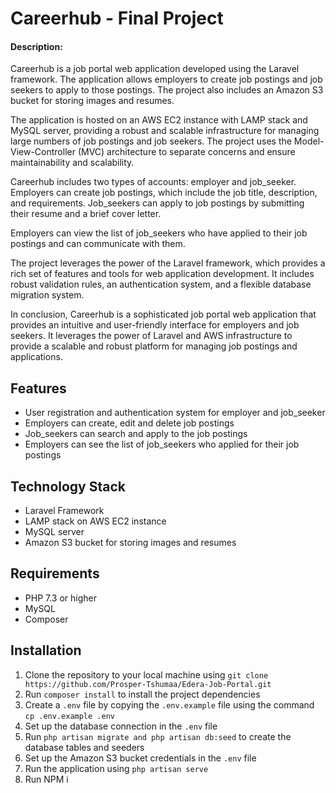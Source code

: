 # Careerhub - Final Project


#### Description:

Careerhub is a job portal web application developed using the Laravel framework. The application allows employers to create job postings and job seekers to apply to those postings. The project also includes an Amazon S3 bucket for storing images and resumes.

The application is hosted on an AWS EC2 instance with LAMP stack and MySQL server, providing a robust and scalable infrastructure for managing large numbers of job postings and job seekers. The project uses the Model-View-Controller (MVC) architecture to separate concerns and ensure maintainability and scalability.

Careerhub includes two types of accounts: employer and job_seeker. Employers can create job postings, which include the job title, description, and requirements. Job_seekers can apply to job postings by submitting their resume and a brief cover letter.

Employers can view the list of job_seekers who have applied to their job postings and can communicate with them.

The project leverages the power of the Laravel framework, which provides a rich set of features and tools for web application development. It includes robust validation rules, an authentication system, and a flexible database migration system.

In conclusion, Careerhub is a sophisticated job portal web application that provides an intuitive and user-friendly interface for employers and job seekers. It leverages the power of Laravel and AWS infrastructure to provide a scalable and robust platform for managing job postings and applications.

## Features

-   User registration and authentication system for employer and job_seeker
-   Employers can create, edit and delete job postings
-   Job_seekers can search and apply to the job postings
-   Employers can see the list of job_seekers who applied for their job postings

## Technology Stack

-   Laravel Framework
-   LAMP stack on AWS EC2 instance
-   MySQL server
-   Amazon S3 bucket for storing images and resumes

## Requirements

-   PHP 7.3 or higher
-   MySQL
-   Composer

## Installation

1.  Clone the repository to your local machine using `git clone https://github.com/Prosper-Tshumaa/Edera-Job-Portal.git`
2.  Run `composer install` to install the project dependencies
3.  Create a `.env` file by copying the `.env.example` file using the command `cp .env.example .env`
4.  Set up the database connection in the `.env` file
5.  Run `php artisan migrate and php artisan db:seed` to create the database tables and seeders
6.  Set up the Amazon S3 bucket credentials in the `.env` file
7.  Run the application using `php artisan serve`
8.  Run NPM i


